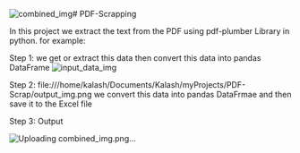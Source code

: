 ![combined_img](https://github.com/kalashshah1901/PDF-Scrapping/assets/89067995/3456ee55-e948-4487-963d-19f46a47d2b5)# PDF-Scrapping

In this project we extract the text from the PDF using pdf-plumber Library in python.
for example:

Step 1: 
we get or extract this data then convert this data into pandas DataFrame
![input_data_img](https://github.com/kalashshah1901/PDF-Scrapping/assets/89067995/268ca123-b4e1-4ddf-ab19-f5a2536fee8f)

Step 2: 
file:///home/kalash/Documents/Kalash/myProjects/PDF-Scrap/output_img.png
we convert this data into pandas DataFrmae and then save it to the Excel file

Step 3: Output

![Uploading combined_img.png…]()

